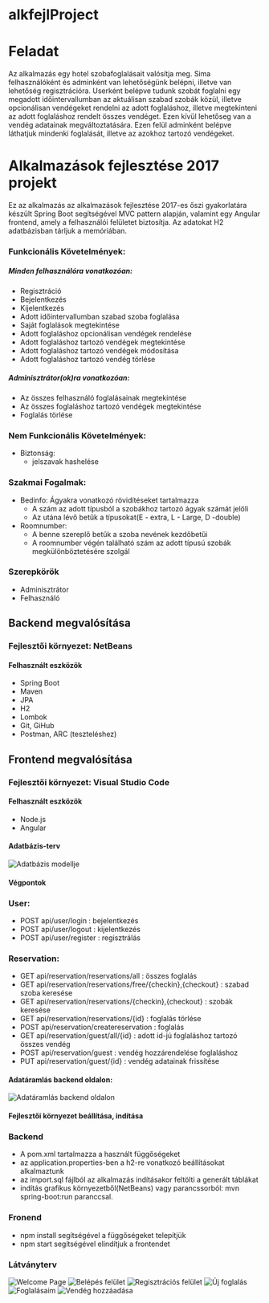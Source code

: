 # alkfejlProject

# Feladat
Az alkalmazás egy hotel szobafoglalásait valósítja meg. Sima felhasználóként és adminként van lehetőségünk belépni, illetve van lehetőség regisztrációra. 
Userként belépve tudunk szobát foglalni egy megadott időintervallumban az aktuálisan szabad szobák közül, illetve opcionálisan vendégeket rendelni az adott foglaláshoz, illetve megtekinteni az adott foglaláshoz rendelt összes vendéget. Ezen kívül lehetőseg van a vendég adatainak megváltoztatására.
Ezen felül adminként belépve láthatjuk mindenki foglalását, illetve az azokhoz tartozó vendégeket.

# Alkalmazások fejlesztése 2017 projekt
Ez az alkalmazás az alkalmazások fejlesztése 2017-es őszi gyakorlatára készült Spring Boot segítségével MVC pattern alapján, valamint egy Angular frontend, amely a felhasználói felületet biztosítja. Az adatokat H2 adatbázisban tárljuk a memóriában. 

### Funkcionális Követelmények:
##### Minden felhasználóra vonatkozóan:
* Regisztráció
* Bejelentkezés
* Kijelentkezés
* Adott időintervallumban szabad szoba foglalása
* Saját foglalások megtekintése
* Adott foglaláshoz opcionálisan vendégek rendelése
* Adott foglaláshoz tartozó vendégek megtekintése
* Adott foglaláshoz tartozó vendégek módosítása
* Adott foglaláshoz tartozó vendég törlése

##### Adminisztrátor(ok)ra vonatkozóan:
* Az összes felhasználó foglalásainak megtekintése
* Az összes foglaláshoz tartozó vendégek megtekintése
* Foglalás törlése

### Nem Funkcionális Követelmények:
* Biztonság: 
    - jelszavak hashelése
    
### Szakmai Fogalmak:
* Bedinfo: Ágyakra vonatkozó rövidítéseket tartalmazza
  - A szám az adott típusból a szobákhoz tartozó ágyak számát jelöli
  - Az utána lévő betűk a típusokat(E - extra, L - Large, D -double)
* Roomnumber:
  - A benne szereplő betűk a szoba nevének kezdőbetűi
  - A roomnumber végén található szám az adott típusú szobák megkülönböztetésére szolgál
 
### Szerepkörök
* Adminisztrátor
* Felhasználó

## Backend megvalósítása

### Fejlesztői környezet: NetBeans

#### Felhasznált eszközök

* Spring Boot
* Maven
* JPA
* H2
* Lombok
* Git, GiHub
* Postman, ARC (teszteléshez)


## Frontend megvalósítása

### Fejlesztői környezet: Visual Studio Code

#### Felhasznált eszközök
 * Node.js
 * Angular
 
#### Adatbázis-terv

![Adatbázis modellje](docs/images/database.png)

#### Végpontok

### User:
 * POST api/user/login : bejelentkezés
 * POST api/user/logout : kijelentkezés
 * POST api/user/register : regisztrálás

### Reservation:
 * GET api/reservation/reservations/all : összes foglalás
 * GET api/reservation/reservations/free/{checkin},{checkout} : szabad szoba keresése
 * GET api/reservation/reservations/{checkin},{checkout} : szobák keresése
 * GET api/reservation/reservations/{id} : foglalás törlése
 * POST api/reservation/createreservation : foglalás
 * GET api/reservation/guest/all/{id} : adott id-jú foglaláshoz tartozó összes vendég
 * POST api/reservation/guest : vendég hozzárendelése foglaláshoz
 * PUT api/reservation/guest/{id} : vendég adatainak frissítése
 
#### Adatáramlás backend oldalon:

![Adatáramlás backend oldalon](docs/images/adataramlas.png)

#### Fejlesztői környezet beállítása, indítása
### Backend
  * A pom.xml tartalmazza a használt függőségeket
  * az application.properties-ben a h2-re vonatkozó beállításokat alkalmaztunk
  * az import.sql fájlból az alkalmazás indításakor feltölti a generált táblákat
  * indítás grafikus környezetből(NetBeans) vagy parancssorból: mvn spring-boot:run paranccsal.

### Fronend
  * npm install segítségével a függőségeket telepítjük
  * npm start segítségével elindítjuk a frontendet
  
### Látványterv
![Welcome Page](docs/images/1.JPG)
![Belépés felület](docs/images/2.JPG)
![Regisztrációs felület](docs/images/3.JPG)
![Új foglalás](docs/images/4.JPG)
![Foglalásaim](docs/images/5.JPG)
![Vendég hozzáadása](docs/images/6.JPG)
###
  
